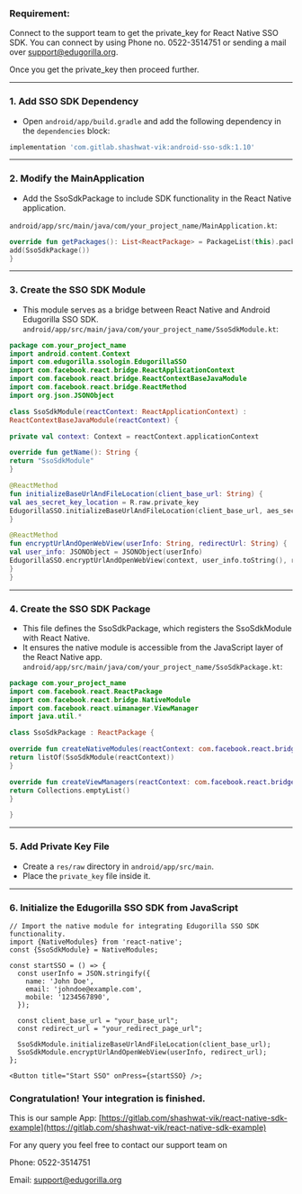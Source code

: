 ### Requirement:
Connect to the support team to get the private_key for React Native SSO SDK. You can connect by using Phone no. 0522-3514751 or sending a mail over [support@edugorilla.org](https://mailto:support@edugorilla.org).

Once you get the private_key then proceed further.

---
### 1. **Add SSO SDK Dependency**
- Open `android/app/build.gradle` and add the following dependency in the `dependencies` block:
```gradle
implementation 'com.gitlab.shashwat-vik:android-sso-sdk:1.10'
```
---
### 2. **Modify the MainApplication**
- Add the SsoSdkPackage to include SDK functionality in the React Native application.

`android/app/src/main/java/com/your_project_name/MainApplication.kt`:
```kotlin
override fun getPackages(): List<ReactPackage> = PackageList(this).packages.apply {
add(SsoSdkPackage())
}

```
---
### 3. **Create the SSO SDK Module**

 * This module serves as a bridge between React Native and Android Edugorilla SSO SDK.
`android/app/src/main/java/com/your_project_name/SsoSdkModule.kt`:
```kotlin
package com.your_project_name
import android.content.Context
import com.edugorilla.ssologin.EdugorillaSSO
import com.facebook.react.bridge.ReactApplicationContext
import com.facebook.react.bridge.ReactContextBaseJavaModule
import com.facebook.react.bridge.ReactMethod
import org.json.JSONObject

class SsoSdkModule(reactContext: ReactApplicationContext) :
ReactContextBaseJavaModule(reactContext) {

private val context: Context = reactContext.applicationContext

override fun getName(): String {
return "SsoSdkModule"
}

@ReactMethod
fun initializeBaseUrlAndFileLocation(client_base_url: String) {
val aes_secret_key_location = R.raw.private_key
EdugorillaSSO.initializeBaseUrlAndFileLocation(client_base_url, aes_secret_key_location)
}

@ReactMethod
fun encryptUrlAndOpenWebView(userInfo: String, redirectUrl: String) {
val user_info: JSONObject = JSONObject(userInfo)
EdugorillaSSO.encryptUrlAndOpenWebView(context, user_info.toString(), redirectUrl)
}
}
```
---
### 4. **Create the SSO SDK Package**
* This file defines the SsoSdkPackage, which registers the SsoSdkModule with React Native.
* It ensures the native module is accessible from the JavaScript layer of the React Native app.
`android/app/src/main/java/com/your_project_name/SsoSdkPackage.kt`:
```kotlin
package com.your_project_name
import com.facebook.react.ReactPackage
import com.facebook.react.bridge.NativeModule
import com.facebook.react.uimanager.ViewManager
import java.util.*

class SsoSdkPackage : ReactPackage {

override fun createNativeModules(reactContext: com.facebook.react.bridge.ReactApplicationContext): List<NativeModule> {
return listOf(SsoSdkModule(reactContext))
}

override fun createViewManagers(reactContext: com.facebook.react.bridge.ReactApplicationContext): List<ViewManager<*, *>> {
return Collections.emptyList()
}

}
```
---
### 5. **Add Private Key File**
* Create a `res/raw` directory in `android/app/src/main`.  
* Place the `private_key` file inside it.

---
### 6. **Initialize the Edugorilla SSO SDK from JavaScript**
```tsx
// Import the native module for integrating Edugorilla SSO SDK functionality.
import {NativeModules} from 'react-native';
const {SsoSdkModule} = NativeModules;

const startSSO = () => {
  const userInfo = JSON.stringify({
    name: 'John Doe',
    email: 'johndoe@example.com', 
    mobile: '1234567890',
  });

  const client_base_url = "your_base_url";
  const redirect_url = "your_redirect_page_url";

  SsoSdkModule.initializeBaseUrlAndFileLocation(client_base_url);
  SsoSdkModule.encryptUrlAndOpenWebView(userInfo, redirect_url);
};

<Button title="Start SSO" onPress={startSSO} />;

```

### Congratulation! Your integration is finished.
This is our sample App:
[https://gitlab.com/shashwat-vik/react-native-sdk-example](https://gitlab.com/shashwat-vik/react-native-sdk-example)


For any query you feel free to contact our support team on

Phone: 0522-3514751

Email: [support@edugorilla.org](https://mailto:support@edugorilla.org)

